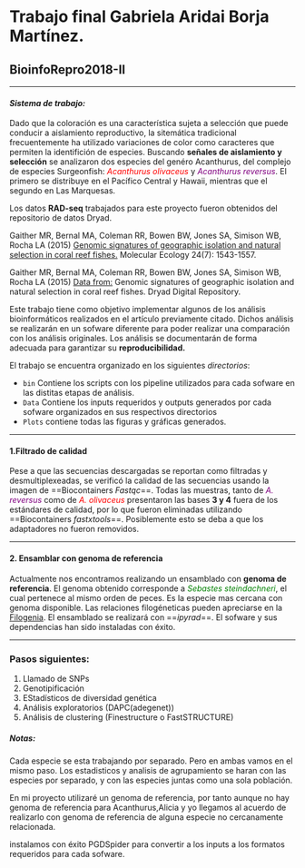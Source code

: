 # Trabajo final Gabriela Aridai Borja Martínez.

## BioinfoRepro2018-II

*****

#### *Sistema de trabajo:*

Dado que la coloración es una característica sujeta a selección que puede conducir a aislamiento reproductivo, la sitemática tradicional frecuentemente ha utilizado variaciones de color como caracteres que permiten la identifición de especies. Buscando **señales de aislamiento y selección** se analizaron dos especies del genéro Acanthurus, del complejo de especies Surgeonfish: <span style="color:red">*Acanthurus olivaceus*</span> y <span style="color:purple">*Acanthurus reversus*</span>. El primero se distribuye en el Pacífico Central y Hawaii, mientras que el segundo en Las Marquesas.

Los datos **RAD-seq** trabajados para este proyecto fueron obtenidos del repositorio de datos Dryad.

Gaither MR, Bernal MA, Coleman RR, Bowen BW, Jones SA, Simison WB, Rocha LA (2015)  [Genomic signatures of geographic isolation and natural selection in coral reef fishes.](http://doi.org/10.1111/mec.13129) Molecular Ecology 24(7): 1543-1557.

Gaither MR, Bernal MA, Coleman RR, Bowen BW, Jones SA, Simison WB, Rocha LA (2015) [Data from:](http://doi.org/10.5061/dryad.581f3) Genomic signatures of geographic isolation and natural selection in coral reef fishes. Dryad Digital Repository.

Este trabajo tiene como objetivo implementar algunos de los análisis bioinformáticos realizados en el artículo previamente citado. Dichos análisis se realizarán en un sofware  diferente para poder realizar una comparación con los análisis originales. Los análisis se documentarán de forma adecuada para garantizar su **reproducibilidad.**

El trabajo se encuentra organizado en los siguientes *directorios*:
- `bin` Contiene los scripts con los pipeline utilizados para cada sofware en las distitas etapas de análisis.
- `Data` Contiene los inputs requeridos y outputs generados por cada  sofware organizados en sus respectivos directorios
- `Plots` contiene todas las figuras y gráficas generados.

- - -
#### 1.Filtrado de calidad

Pese a que las secuencias descargadas se reportan como filtradas y desmultiplexeadas, se verificó la calidad de las secuencias usando la imagen de ==Biocontainers *Fastqc*==. Todas las muestras, tanto de <span style="color:purple">*A. reversus*</span> como de <span style="color:red">*A. olivaceus*</span> presentaron las bases **3 y 4** fuera de los estándares de calidad, por lo que fueron eliminadas utilizando ==Biocontainers *fastxtools*==. Posiblemente esto se deba a que los adaptadores no fueron removidos.

- - -
#### 2. Ensamblar con genoma de referencia
Actualmente nos encontramos realizando un ensamblado con **genoma de referencia**. El genoma obtenido corresponde a <span style="color:green">*Sebastes steindachneri*</span>, el cual pertenece al mismo orden de peces. Es la especie mas cercana con genoma disponible. Las relaciones filogéneticas pueden apreciarse en la [Filogenia](https://github.com/AridaiHari/Proyecto-Final-BioInfo-2018_II/blob/master/Filogenia%20Sebastes.png). El ensamblado se realizará con ==*ipyrad*==. El sofware y sus dependencias han sido instaladas con éxito.

- - -
### Pasos siguientes:
1. Llamado de SNPs
2. Genotipificación
3. EStadísticos de diversidad genética
4. Análisis exploratorios (DAPC(adegenet))
5. Análisis de clustering (Finestructure o FastSTRUCTURE)

##### Notas:
Cada especie se esta trabajando por separado. Pero en ambas vamos en el mismo paso. Los estadisticos y analisis de agrupamiento se haran con las especies por separado, y con las especies juntas como una sola población.

En mi proyecto utilizaré un genoma de referencia, por tanto aunque no hay genoma de referencia para Acanthurus,Alicia y yo llegamos al acuerdo de realizarlo con genoma de referencia de alguna especie no cercanamente relacionada.

 instalamos con éxito PGDSpider para convertir a los inputs a los formatos requeridos para cada sofware. 



